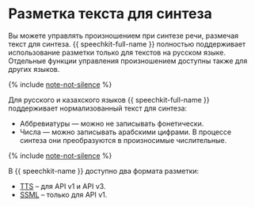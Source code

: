 # Разметка текста для синтеза

Вы можете управлять произношением при синтезе речи, размечая текст для синтеза. {{ speechkit-full-name }} полностью поддерживает использование разметки только для текстов на русском языке. Отдельные функции управления произношением доступны также для других языков.

{% include [note-not-silence](../../../_includes/speechkit/note-templates-markup.md) %}

Для русского и казахского языков {{ speechkit-full-name }} поддерживает нормализованный текст для синтеза:

* Аббревиатуры — можно не записывать фонетически.
* Числа — можно записывать арабскими цифрами. В процессе синтеза они преобразуются в произносимые числительные.

{% include [note-not-silence](../../../_includes/speechkit/note-not-silence.md) %}


В {{ speechkit-name }} доступно два формата разметки:

* [TTS](tts-markup.md) – для API v1 и API v3.
* [SSML](ssml.md) – только для API v1.

